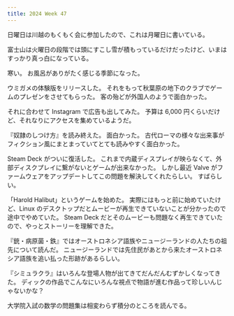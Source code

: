```yaml
---
title: 2024 Week 47
---
```


日曜日は川越のもくもく会に参加したので、これは月曜日に書いている。

富士山は火曜日の段階では頭にすこし雪が積もっているだけだったけど、いまはすっかり真っ白になっている。

寒い。
お風呂がありがたく感じる季節になった。

ウミガメの体験版をリリースした。
それをもって秋葉原の地下のクラブでゲームのプレゼンをさせてもらった。
客の殆どが外国人のようで面白かった。

それに合わせて Instagram で広告も出してみた。
予算は 6,000 円くらいだけど、それなりにアクセスを集めているようだ。

『奴隷のしつけ方』を読み終えた。
面白かった。
古代ローマの様々な出来事がフィクション風にまとまっていてとても読みやすく面白かった。

Steam Deck がついに復活した。
これまで内蔵ディスプレイが映らなくて、外部ディスクプレイに繋がないとゲームが出来なかった。
しかし最近 Valve がファームウェアをアップデートしてこの問題を解決してくれたらしい。
すばらしい。

「Harold Halibut」というゲームを始めた。
実際にはもっと前に始めていたけど、Linux のデスクトップだとムービーが再生できていないことが分かったので途中でやめていた。
Steam Deck だとそのムービーも問題なく再生できていたので、やっとストーリーを理解できた。

『銃・病原菌・鉄』ではオーストロネシア語族やニュージーランドの人たちの祖先について読んだ。
ニュージーランドでは先住民があとから来たオーストロネシア語族を追い払った形跡があるらしい。

『シミュラクラ』はいろんな登場人物が出てきてだんだんむずかしくなってきた。
ディックの作品でこんなにいろんな視点で物語が進む作品って珍しいんじゃないかな？

大学院入試の数学の問題集は相変わらず積分のところを読んでる。
